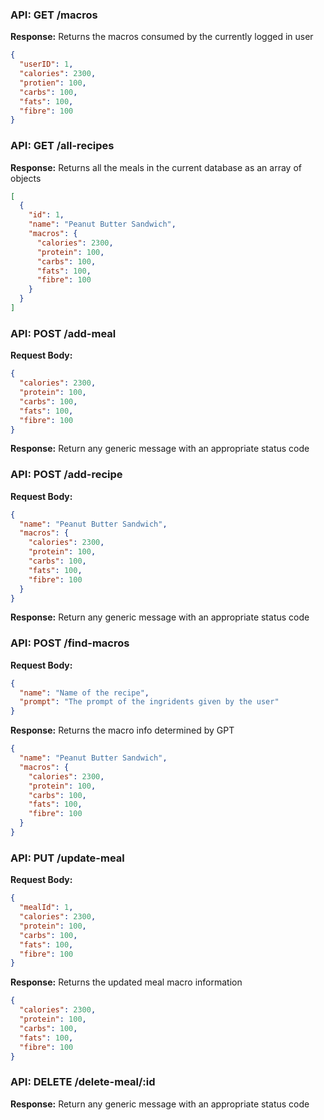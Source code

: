### API: GET /macros

**Response:** Returns the macros consumed by the currently logged in user

```json
{
  "userID": 1,
  "calories": 2300,
  "protien": 100,
  "carbs": 100,
  "fats": 100,
  "fibre": 100
}
```

### API: GET /all-recipes

**Response:** Returns all the meals in the current database as an array of objects

```json
[
  {
    "id": 1,
    "name": "Peanut Butter Sandwich",
    "macros": {
      "calories": 2300,
      "protein": 100,
      "carbs": 100,
      "fats": 100,
      "fibre": 100
    }
  }
]
```

### API: POST /add-meal

**Request Body:**

```json
{
  "calories": 2300,
  "protein": 100,
  "carbs": 100,
  "fats": 100,
  "fibre": 100
}
```

**Response:** Return any generic message with an appropriate status code

### API: POST /add-recipe

**Request Body:**

```json
{
  "name": "Peanut Butter Sandwich",
  "macros": {
    "calories": 2300,
    "protein": 100,
    "carbs": 100,
    "fats": 100,
    "fibre": 100
  }
}
```

**Response:** Return any generic message with an appropriate status code

### API: POST /find-macros

**Request Body:**

```json
{
  "name": "Name of the recipe",
  "prompt": "The prompt of the ingridents given by the user"
}
```

**Response:** Returns the macro info determined by GPT

```json
{
  "name": "Peanut Butter Sandwich",
  "macros": {
    "calories": 2300,
    "protein": 100,
    "carbs": 100,
    "fats": 100,
    "fibre": 100
  }
}
```

### API: PUT /update-meal

**Request Body:**

```json
{
  "mealId": 1,
  "calories": 2300,
  "protein": 100,
  "carbs": 100,
  "fats": 100,
  "fibre": 100
}
```

**Response:** Returns the updated meal macro information

```json
{
  "calories": 2300,
  "protein": 100,
  "carbs": 100,
  "fats": 100,
  "fibre": 100
}
```

### API: DELETE /delete-meal/:id

**Response:** Return any generic message with an appropriate status code
